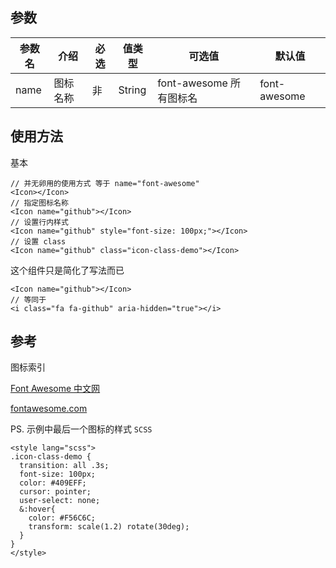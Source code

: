 ## 参数

| 参数名 | 介绍 | 必选 | 值类型 | 可选值 | 默认值 |
| --- | --- | --- | --- | --- | --- |
| name | 图标名称 | 非 | String | font-awesome 所有图标名 | font-awesome |

## 使用方法

基本

```
// 并无卵用的使用方式 等于 name="font-awesome"
<Icon></Icon>
// 指定图标名称
<Icon name="github"></Icon>
// 设置行内样式
<Icon name="github" style="font-size: 100px;"></Icon>
// 设置 class
<Icon name="github" class="icon-class-demo"></Icon>
```

这个组件只是简化了写法而已

```
<Icon name="github"></Icon>
// 等同于
<i class="fa fa-github" aria-hidden="true"></i>
```

## 参考

图标索引

[Font Awesome 中文网](http://www.fontawesome.com.cn/faicons/)

[fontawesome.com](https://fontawesome.com/icons?d=gallery)

PS. 示例中最后一个图标的样式 `SCSS`

```
<style lang="scss">
.icon-class-demo {
  transition: all .3s;
  font-size: 100px;
  color: #409EFF;
  cursor: pointer;
  user-select: none;
  &:hover{
    color: #F56C6C;
    transform: scale(1.2) rotate(30deg);
  }
}
</style>
```